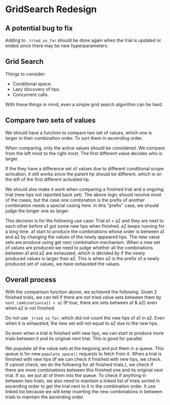 # GridSearch Redesign

## A potential bug to fix
Adding to `_tried_so_far` should be done again when the trial is updated or
ended since there may be new hyperparameters.

## Grid Search

Things to consider:
* Conditional space.
* Lazy discovery of hps.
* Concurrent calls.

With these things in mind, even a simple grid search algorithm can be hard.


## Compare two sets of values

We should have a function to compare two set of values, which one is larger in
their combination order. To sort them in ascending order.

When comparing, only the active
values should be considered. We compare from the left most to the right most.
The first different value decides who is larger. 

If the they have a difference set of values due to different
conditional scope activation, it still works since the parent hp should be
different, which is on the left of the first different activated hp.

We should also make it work when comparing a finished trial and a ongoing trial
(new hps not reported back yet).  The above logic should resolve most of the
cases, but the case one combination is the prefix of another combination needs a
special casing here.  In this "prefix" case, we should judge the longer one as
larger.

This decision is for the following use case:
Trial a1 < a2 and they are next to each other before a1 got some new hps when
finished. a2 keeps running for a long time. a1 start to produce the
combinations whose order is between a1 and a2 by changing the values of the
newly appeared hps.  The new value sets are produce using get next combination
mechanism.  When a new set of values are produced we need to judge whether all
the combinations between a1 and a2 are exhausted, which is decided by if the
newly produced values is larger than a2. This is when a2 is the prefix of a
newly produced set of values, we have exhausted the values.

## Overall process

With the comparison function above, we achieved the following.  Given 2 finished
trials, we can tell if there are not tried value sets between them by
`next_combination(a1) < a2` (If true, there are sets between a1 & a2) even when
a2 is not finished.

Do not use `_tried_so_far`, which did not count the new hps of a1 in a2. Even
when it is exhausted, the new set will not equal to a2 due to the new hps.

So even when a trial is finished with new hps, we can start to produce more trials
between it and its original next trial. This is good for parallel.

We populate all the value sets at the begining and put them in a queue.  This
queue is for new `populate_space()` requests to fetch from it.  When a trial is
finished with new hps (if we can check it finished with new hps, we check. If
cannot check, we do the following for all finished trials.), we check if there
are more combinations between this finished one and its original next trial.  If
so, we put all of them into the queue.  To check if anything in between two
trials, we also need to maintain a linked list of trials sorted in ascending
order to get the trial next to it in the combination order.  It use linked list
because we will keep inserting the new combinations in between trials to
maintain the ascending order.